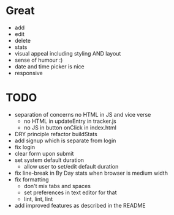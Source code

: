 # Great 

- add
- edit
- delete
- stats
- visual appeal including styling AND layout
- sense of humour :)
- date and time picker is nice
- responsive

# TODO

- separation of concerns no HTML in JS and vice verse 
  - no HTML in updateEntry in tracker.js
  - no JS in button onClick in index.html
- DRY principle refactor buildStats
- add signup which is separate from login
- fix login
- clear form upon submit
- set system default duration
  - allow user to set/edit default duration
- fix line-break in By Day stats when browser is medium width
- fix formatting
  - don't mix tabs and spaces
  - set preferences in text editor for that
  - lint, lint, lint
- add improved features as described in the README
